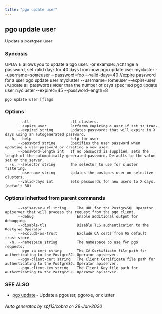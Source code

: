```yaml
---
title: "pgo update user"
---
```

## pgo update user

Update a postgres user

### Synopsis

UPDATE allows you to update a pgo user. For example:
		//change a password, set valid days for 40 days from now
		pgo update user mycluster --username=someuser --password=foo --valid-days=40
		//expire password for a user
		pgo update user mycluster --username=someuser --expire-user
		//Update all passwords older than the number of days specified
		pgo update user mycluster --expired=45 --password-length=8

```
pgo update user [flags]
```

### Options

```
      --all                   all clusters.
      --expire-user           Performs expiring a user if set to true.
      --expired string        Updates passwords that will expire in X days using an autogenerated password.
  -h, --help                  help for user
      --password string       Specifies the user password when updating a user password or creating a new user.
      --password-length int   If no password is supplied, sets the length of the automatically generated password. Defaults to the value set on the server.
  -s, --selector string       The selector to use for cluster filtering.
      --username string       Updates the postgres user on selective clusters.
      --valid-days int        Sets passwords for new users to X days. (default 30)
```

### Options inherited from parent commands

```
      --apiserver-url string     The URL for the PostgreSQL Operator apiserver that will process the request from the pgo client.
      --debug                    Enable additional output for debugging.
      --disable-tls              Disable TLS authentication to the Postgres Operator.
      --exclude-os-trust         Exclude CA certs from OS default trust store
  -n, --namespace string         The namespace to use for pgo requests.
      --pgo-ca-cert string       The CA Certificate file path for authenticating to the PostgreSQL Operator apiserver.
      --pgo-client-cert string   The Client Certificate file path for authenticating to the PostgreSQL Operator apiserver.
      --pgo-client-key string    The Client Key file path for authenticating to the PostgreSQL Operator apiserver.
```

### SEE ALSO

* [pgo update](/pgo-client/reference/pgo_update/)	 - Update a pgouser, pgorole, or cluster

###### Auto generated by spf13/cobra on 29-Jan-2020

